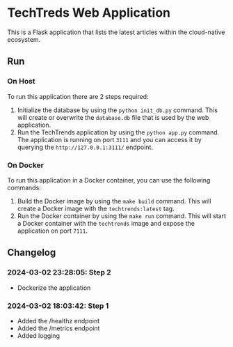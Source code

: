 # TechTreds Web Application

This is a Flask application that lists the latest articles within the cloud-native ecosystem.

## Run 

### On Host

To run this application there are 2 steps required:

1. Initialize the database by using the `python init_db.py` command. This will create or overwrite the `database.db` file that is used by the web application.
1.  Run the TechTrends application by using the `python app.py` command. The application is running on port `3111` and you can access it by querying the `http://127.0.0.1:3111/` endpoint.

### On Docker

To run this application in a Docker container, you can use the following commands:

1. Build the Docker image by using the `make build` command. This will create a Docker image with the `techtrends:latest` tag.
1. Run the Docker container by using the `make run` command. This will start a Docker container with the `techtrends` image and expose the application on port `7111`.

## Changelog

### 2024-03-02 23:28:05: Step 2

- Dockerize the application

### 2024-03-02 18:03:42: Step 1

- Added the /healthz endpoint
- Added the /metrics endpoint
- Added logging

